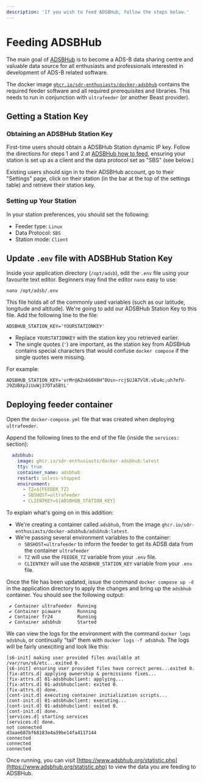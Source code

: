 ```yaml
---
description: 'If you wish to feed ADSBHub, follow the steps below.'
---
```


# Feeding ADSBHub

The main goal of [ADSBHub](https://adsbhub.org/) is to become a ADS-B data sharing centre and valuable data source for all enthusiasts and professionals interested in development of ADS-B related software.

The docker image [`ghcr.io/sdr-enthusiasts/docker-adsbhub`](https://github.com/sdr-enthusiasts/docker-adsbhub) contains the required feeder software and all required prerequisites and libraries. This needs to run in conjunction with `ultrafeeder` \(or another Beast provider\).

## Getting a Station Key

### Obtaining an ADSBHub Station Key

First-time users should obtain a ADSBHub Station dynamic IP key. Follow the directions for steps 1 and 2 at [ADSBHub how to feed](https://www.adsbhub.org/howtofeed.php), ensuring your station is set up as a client and the data protocol set as "SBS" (see below.)

Existing users should sign in to their ADSBHub account, go to their "Settings" page, click on their station \(in the bar at the top of the settings table\) and retrieve their station key.

### Setting up Your Station

In your station preferences, you should set the following:

* Feeder type: `Linux`
* Data Protocol: `SBS`
* Station mode: `Client`

## Update `.env` file with ADSBHub Station Key

Inside your application directory \(`/opt/adsb`\), edit the `.env` file using your favourite text editor. Beginners may find the editor `nano` easy to use:

```text
nano /opt/adsb/.env
```

This file holds all of the commonly used variables \(such as our latitude, longitude and altitude\). We're going to add our ADSBHub Station Key to this file. Add the following line to the file:

```text
ADSBHUB_STATION_KEY='YOURSTATIONKEY'
```

* Replace `YOURSTATIONKEY` with the station key you retrieved earlier.
* The single quotes \(`'`\) are important, as the station key from ADSBHub contains special characters that would confuse `docker compose` if the single quotes were missing.

For example:

```text
ADSBHUB_STATION_KEY='vrMr@AZn660X0H^0Usn~rcj$UJA7VlR.vEu4c;uh7mfU-J9ZUBXpJiUuWj37DTa5BtL'
```

## Deploying feeder container

Open the `docker-compose.yml` file that was created when deploying `ultrafeeder`.

Append the following lines to the end of the file \(inside the `services:` section\):

```yaml
  adsbhub:
    image: ghcr.io/sdr-enthusiasts/docker-adsbhub:latest
    tty: true
    container_name: adsbhub
    restart: unless-stopped
    environment:
      - TZ=${FEEDER_TZ}
      - SBSHOST=ultrafeeder
      - CLIENTKEY=${ADSBHUB_STATION_KEY}
```

To explain what's going on in this addition:

* We're creating a container called `adsbhub`, from the image `ghcr.io/sdr-enthusiasts/docker-adsbhub/adsbhub:latest`.
* We're passing several environment variables to the container:
  * `SBSHOST=ultrafeeder` to inform the feeder to get its ADSB data from the container `ultrafeeder`
  * `TZ` will use the `FEEDER_TZ` variable from your `.env` file.
  * `CLIENTKEY` will use the `ADSBHUB_STATION_KEY` variable from your `.env` file.

Once the file has been updated, issue the command `docker compose up -d` in the application directory to apply the changes and bring up the `adsbhub` container. You should see the following output:

```text
 ✔ Container ultrafeeder  Running
 ✔ Container piaware      Running
 ✔ Container fr24         Running 
 ✔ Container adsbhub      Started
```

We can view the logs for the environment with the command `docker logs adsbhub`, or continually "tail" them with `docker logs -f adsbhub`. The logs will be fairly unexciting and look like this:

```text
[s6-init] making user provided files available at /var/run/s6/etc...exited 0.
[s6-init] ensuring user provided files have correct perms...exited 0.
[fix-attrs.d] applying ownership & permissions fixes...
[fix-attrs.d] 01-adsbhubclient: applying...
[fix-attrs.d] 01-adsbhubclient: exited 0.
[fix-attrs.d] done.
[cont-init.d] executing container initialization scripts...
[cont-init.d] 01-adsbhubclient: executing...
[cont-init.d] 01-adsbhubclient: exited 0.
[cont-init.d] done.
[services.d] starting services
[services.d] done.
not connected
d3aae607bf68183e4a39be14fa4117144
connected
connected
connected
```

Once running, you can visit [https://www.adsbhub.org/statistic.php](https://www.adsbhub.org/statistic.php) to view the data you are feeding to ADSBHub.

